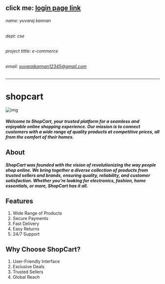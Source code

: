 ## click me: [login page link](login/login.html)
###### name: yuvaraj kannan
###### dept: cse
###### project tittle: e-commerce
###### email: yuvarajkannan12345@gmail.com
---
# shopcart 
![img](https://encrypted-tbn3.gstatic.com/images?q=tbn:ANd9GcTVWbFCiKVXljO2mBqMnS-hryb18vfb4CpnwNrFXozlucd5vx4O)
##### Welcome to ShopCart, your trusted platform for a seamless and enjoyable online shopping experience. Our mission is to connect customers with a wide range of quality products at competitive prices, all from the comfort of their homes.
## About 
##### ShopCart was founded with the vision of revolutionizing the way people shop online. We bring together a diverse collection of products from trusted sellers and brands, ensuring quality, reliability, and customer satisfaction. Whether you're looking for electronics, fashion, home essentials, or more, ShopCart has it all.
## Features
1. Wide Range of Products
2. Secure Payments
3. Fast Delivery
4. Easy Returns
5. 24/7 Support
## Why Choose ShopCart?
1. User-Friendly Interface
2. Exclusive Deals
3. Trusted Sellers
4. Global Reach
